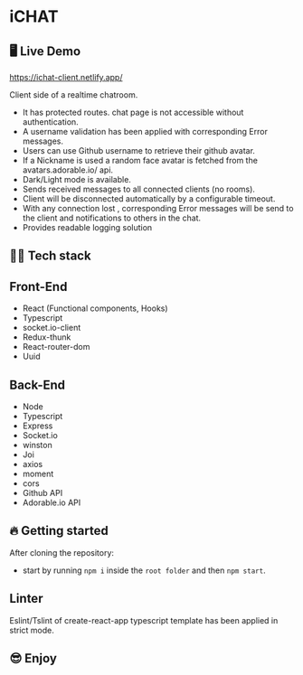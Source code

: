 # iCHAT

## 🖥 Live Demo

https://ichat-client.netlify.app/

Client side of a realtime chatroom.

- It has protected routes. chat page is not accessible without authentication.
- A username validation has been applied with corresponding Error messages.
- Users can use Github username to retrieve their github avatar.
- If a Nickname is used a random face avatar is fetched from the avatars.adorable.io/ api.
- Dark/Light mode is available.
- Sends received messages to all connected clients (no rooms).
- Client will be disconnected automatically by a configurable timeout.
- With any connection lost , corresponding Error messages will be send to the client and notifications to others in the chat.
- Provides readable logging solution

## 👨‍💻 Tech stack

## Front-End

- React (Functional components, Hooks)
- Typescript
- socket.io-client
- Redux-thunk
- React-router-dom
- Uuid

## Back-End

- Node
- Typescript
- Express
- Socket.io
- winston
- Joi
- axios
- moment
- cors
- Github API
- Adorable.io API

## 🔥 Getting started

After cloning the repository:

- start by running `npm i` inside the `root folder` and then `npm start`.

## Linter

Eslint/Tslint of create-react-app typescript template has been applied in strict mode.

## 😎 Enjoy
